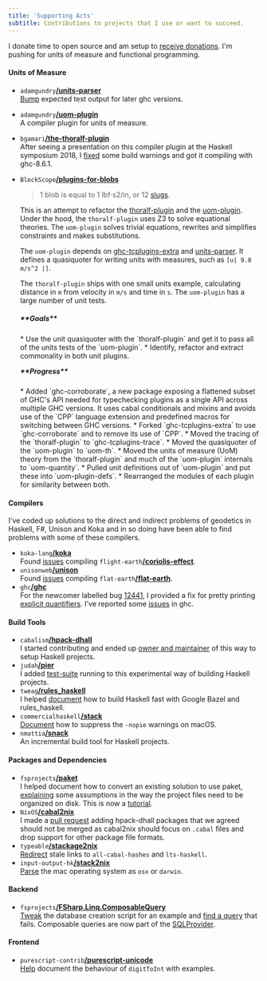 ```yaml
---
title: 'Supporting Acts'
subtitle: Contributions to projects that I use or want to succeed.
---
```

I donate time to open source and am setup to [receive
donations](https://github.com/sponsors/philderbeast). I'm pushing for units of
measure and functional programming.

#### Units of Measure
* `adamgundry`[**/units-parser**](https://github.com/adamgundry/units-parser)  
[Bump](https://github.com/adamgundry/units-parser/commit/9db2652bfbeea5d69f590ce15c171d7b9801bb60)
expected test output for later ghc versions.
* `adamgundry`[**/uom-plugin**](http://hackage.haskell.org/package/uom-plugin)  
A compiler plugin for units of measure.
* `bgamari`[**/the-thoralf-plugin**](https://cs.brynmawr.edu/~rae/papers/2018/thoralf/thoralf.pdf)  
After seeing a presentation on this compiler plugin at the Haskell symposium
2018,
I [fixed](https://github.com/bgamari/the-thoralf-plugin/commits?author=philderbeast)
some build warnings and got it compiling with ghc-8.6.1.
* `BlockScope`[**/plugins-for-blobs**](https://github.com/BlockScope/plugins-for-blobs)  

    > 1 blob is equal to 1 lbf⋅s2/in, or 12 [slugs][slug].

    This is an attempt to refactor the [thoralf-plugin][thoralf-plugin] and the
    [uom-plugin][uom-plugin]. Under the hood, the `thoralf-plugin` uses Z3 to solve
    equational theories. The `uom-plugin` solves trivial equations, rewrites and
    simplifies constraints and makes substitutions.

    [slug]: https://en.wikipedia.org/wiki/Slug_(unit)
    [uom-plugin]: https://github.com/adamgundry/uom-plugin
    [thoralf-plugin]: https://github.com/bgamari/the-thoralf-plugin
    [ghc-tcplugins-extra]: https://github.com/BlockScope/ghc-tcplugins-extra
    [units-parser]: https://github.com/adamgundry/units-parser

    The `uom-plugin` depends on [ghc-tcplugins-extra][ghc-tcplugins-extra] and
    [units-parser][units-parser]. It defines a quasiquoter for writing units with
    measures, such as `[u| 9.8 m/s^2 |]`.

    The `thoralf-plugin` ships with one small units example, calculating distance
    in `m` from velocity in `m/s` and time in `s`. The `uom-plugin` has a large
    number of unit tests.

    <h5>**Goals**</h5>
    * Use the unit quasiquoter with the `thoralf-plugin` and get it to pass all of
      the units tests of the `uom-plugin`.
    * Identify, refactor and extract commonality in both unit plugins.

    <h5 style="margin-top: 1em">**Progress**</h5>
    * Added `ghc-corroborate`, a new package exposing a flattened subset of GHC's
      API needed for typechecking plugins as a single API across multiple GHC
      versions. It uses cabal conditionals and mixins and avoids use of the `CPP`
      language extension and predefined macros for switching between GHC versions.
    * Forked `ghc-tcplugins-extra` to use `ghc-corroborate` and to remove its use
      of `CPP`.
    * Moved the tracing of the `thoralf-plugin` to `ghc-tcplugins-trace`.
    * Moved the quasiquoter of the `uom-plugin` to `uom-th`.
    * Moved the units of measure (UoM) theory from the `thoralf-plugin` and much of
      the `uom-plugin` internals to `uom-quantity`.
    * Pulled unit definitions out of `uom-plugin` and put these into
      `uom-plugin-defs`.
    * Rearranged the modules of each plugin for similarity between both.

#### Compilers
I've coded up solutions to the direct and indirect problems of geodetics in
Haskell, F#, Unison and Koka and in so doing have been able to find problems
with some of these compilers.

* `koka-lang`[**/koka**](http://koka-lang.org/)  
Found
[issues](https://github.com/koka-lang/koka/issues/created_by/philderbeast)
compiling
`flight-earth`[**/coriolis-effect**](https://github.com/flight-earth/coriolis-effect).
* `unisonweb`[**/unison**](https://www.unisonweb.org/)  
Found
[issues](https://github.com/unisonweb/unison/issues/created_by/philderbeast)
compiling
`flat-earth`[**/flat-earth**](https://github.com/flight-earth/flat-earth).
* `ghc`[**/ghc**](https://www.haskell.org/ghc/)  
For the newcomer labelled bug
[12441](https://gitlab.haskell.org/ghc/ghc/issues/12441), I provided a fix for
pretty printing [explicit
quantifiers](https://github.com/ghc/ghc/commit/33140f41b931fb81bf2e5aa28603fe757bb3779d).
I've reported some
[issues](https://gitlab.haskell.org/ghc/ghc/-/issues?scope=all&state=all&author_username=philderbeast)
in ghc.

#### Build Tools
* `cabalism`[**/hpack-dhall**](http://hackage.haskell.org/package/hpack-dhall)  
I started contributing and ended up
[owner and maintainer](https://github.com/cabalism/hpack-dhall/issues/3) of
this way to setup Haskell projects.
* `judah`[**/pier**](https://github.com/judah/pier)  
I added [test-suite](https://github.com/judah/pier/issues/50) running to this
experimental way of building Haskell projects.
* `tweag`[**/rules_haskell**](https://haskell.build/)  
I helped
[document](https://github.com/tweag/rules_haskell/commits?author=philderbeast)
how to build Haskell fast with Google Bazel and rules_haskell.
* `commercialhaskell`[**/stack**](https://docs.haskellstack.org)  
[Document](https://github.com/commercialhaskell/stack/pull/4392/files) how to
suppress the ``-nopie`` warnings on macOS.
* `nmattia`[**/snack**](https://github.com/nmattia/snack/commits?author=philderbeast)  
An incremental build tool for Haskell projects.

#### Packages and Dependencies
* `fsprojects`[**/paket**](https://fsprojects.github.io/Paket/)  
I helped document how to convert an existing solution to use paket,
[explaining](https://github.com/fsprojects/Paket/commit/3db8c5b8701adf345c8cf4c1b3cfcb8d4bc11fca)
some assumptions in the way the project files need to be organized on disk.
This is now
a [tutorial](https://fsprojects.github.io/Paket/convert-from-nuget-tutorial.html).
* `NixOS`[**/cabal2nix**](https://github.com/NixOS/cabal2nix)  
I made a [pull request](https://github.com/NixOS/cabal2nix/pull/375) adding
hpack-dhall packages that we agreed should not be merged as cabal2nix should
focus on `.cabal` files and drop support for other package file formats.
* `typeable`[**/stackage2nix**](https://github.com/typeable/stackage2nix)  
[Redirect](https://github.com/typeable/stackage2nix/commit/9bf94e1ded1d52feddbdbd560ecd4f9a70aa6c34)
stale links to `all-cabal-hashes` and `lts-haskell`.
* `input-output-hk`[**/stack2nix**](https://github.com/input-output-hk/stack2nix)  
[Parse](https://github.com/input-output-hk/stack2nix/commit/e01483c14ec288eeeef586c9aa31c737042bda55)
the mac operating system as `osx` or `darwin`.

#### Backend
* `fsprojects`[**/FSharp.Linq.ComposableQuery**](http://fsprojects.github.io/FSharp.Linq.ComposableQuery/)  
[Tweak](https://github.com/fsprojects/FSharp.Linq.ComposableQuery/commit/1706939d7573fdef3e017637a264871cff1c5fcc)
the database creation script for an example and [find
a query](https://github.com/fsprojects/FSharp.Linq.ComposableQuery/issues/13)
that fails. Composable queries are now part of the
[SQLProvider](https://fsprojects.github.io/SQLProvider/core/composable.html).

#### Frontend
* `purescript-contrib`[**/purescript-unicode**](https://github.com/purescript-contrib/purescript-unicode)  
[Help](https://github.com/purescript-contrib/purescript-unicode/commit/c161145fe403e520e505e7631ce9d77b9a2de9df)
document the behaviour of `digitToInt` with examples.
